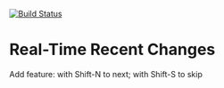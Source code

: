 [![Build Status](https://travis-ci.org/Krinkle/mw-gadget-rtrc.svg?branch=master)](https://travis-ci.org/Krinkle/mw-gadget-rtrc)

# Real-Time Recent Changes

Add feature: with Shift-N to next; with Shift-S to skip